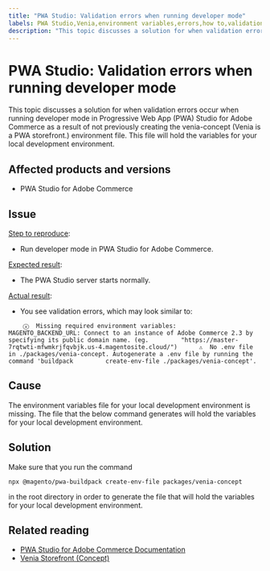 ```yaml
---
title: "PWA Studio: Validation errors when running developer mode"
labels: PWA Studio,Venia,environment variables,errors,how to,validation,Adobe Commerce,PWA Studio for Adobe Commerce
description: "This topic discusses a solution for when validation errors occur when running developer mode in Progressive Web App (PWA) Studio for Adobe Commerce as a result of not previously creating the venia-concept (Venia is a PWA storefront.) environment file. This file will hold the variables for your local development environment."
---
```


# PWA Studio: Validation errors when running developer mode

This topic discusses a solution for when validation errors occur when running developer mode in Progressive Web App (PWA) Studio for Adobe Commerce as a result of not previously creating the venia-concept (Venia is a PWA storefront.) environment file. This file will hold the variables for your local development environment.

## Affected products and versions

* PWA Studio for Adobe Commerce

## Issue

 <ins>Step to reproduce</ins>:

* Run developer mode in PWA Studio for Adobe Commerce.

 <ins>Expected result</ins>:

* The PWA Studio server starts normally.

 <ins>Actual result</ins>:

* You see validation errors, which may look similar to:

```clike
    ⓧ  Missing required environment variables:         MAGENTO_BACKEND_URL: Connect to an instance of Adobe Commerce 2.3 by specifying its public domain name. (eg.         "https://master-7rqtwti-mfwmkrjfqvbjk.us-4.magentosite.cloud/")      ⚠  No .env file in ./packages/venia-concept. Autogenerate a .env file by running the command 'buildpack         create-env-file ./packages/venia-concept'.
```

## Cause

The environment variables file for your local development environment is missing. The file that the below command generates will hold the variables for your local development environment.

## Solution

Make sure that you run the command

```clike
npx @magento/pwa-buildpack create-env-file packages/venia-concept
```

in the root directory in order to generate the file that will hold the variables for your local development environment.

## Related reading

* [PWA Studio for Adobe Commerce Documentation](https://magento.github.io/pwa-studio/)
* [Venia Storefront (Concept)](https://magento.github.io/pwa-studio/venia-pwa-concept/)